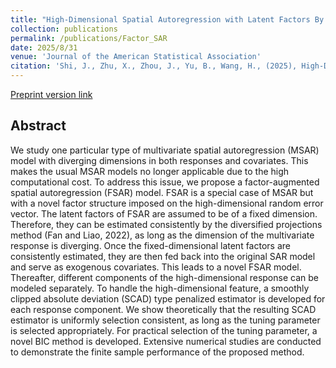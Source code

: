 ```yaml
---
title: "High-Dimensional Spatial Autoregression with Latent Factors By Diversified Projections"
collection: publications
permalink: /publications/Factor_SAR
date: 2025/8/31
venue: 'Journal of the American Statistical Association'
citation: 'Shi, J., Zhu, X., Zhou, J., Yu, B., Wang, H., (2025), High-Dimensional Spatial Autoregression with Latent Factors By Diversified Projections, Journal of the American Statistical Association, just accepted.'
---
```


[Preprint version link](https://arxiv.org/pdf/2509.00742)

## Abstract

We study one particular type of multivariate spatial autoregression (MSAR) model with diverging dimensions in both responses and covariates. This makes the usual MSAR models no longer applicable due to the high computational cost. To address this issue, we propose a factor-augmented spatial autoregression (FSAR) model. FSAR is a special case of MSAR but with a novel factor structure imposed on the high-dimensional random error vector. The latent factors of FSAR are assumed to be of a fixed dimension. Therefore, they can be estimated consistently by the diversified projections method (Fan and Liao, 2022), as long as the dimension of the multivariate response is diverging. Once the fixed-dimensional latent factors are consistently estimated, they are then fed back into the original SAR model and serve as exogenous covariates. This leads to a novel FSAR model. Thereafter, different components of the high-dimensional response can be modeled separately. To handle the high-dimensional feature, a smoothly clipped absolute deviation (SCAD) type penalized estimator is developed for each response component. We show theoretically that the resulting SCAD estimator is uniformly selection consistent, as long as the tuning parameter is selected appropriately. For practical selection of the tuning parameter, a novel BIC method is developed. Extensive numerical studies are conducted to demonstrate the finite sample performance of the proposed method.